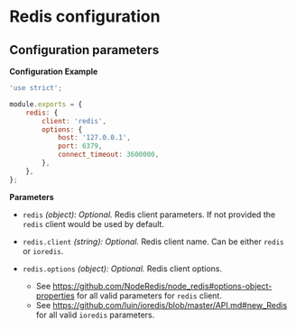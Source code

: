 # Redis configuration

## Configuration parameters

**Configuration Example**

```javascript
'use strict';

module.exports = {
    redis: {
        client: 'redis',
        options: {
            host: '127.0.0.1',
            port: 6379,
            connect_timeout: 3600000,
        },
    },
};
```

**Parameters**

- `redis` *(object): Optional.* Redis client parameters. If not provided the `redis` client would be used by default.

- `redis.client` *(string): Optional.* Redis client name. Can be either `redis` or `ioredis`.

- `redis.options` *(object): Optional.* Redis client options.
    - See https://github.com/NodeRedis/node_redis#options-object-properties for all valid parameters for `redis` client.
    - See https://github.com/luin/ioredis/blob/master/API.md#new_Redis for all valid `ioredis` parameters.